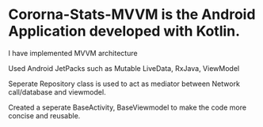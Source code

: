 # Cororna-Stats-MVVM is the Android Application developed with Kotlin.

I have implemented MVVM architecture 

Used Android JetPacks such as Mutable LiveData, RxJava, ViewModel

Seperate Repository class is used to act as mediator between Network call/database and viewmodel.

Created a seperate BaseActivity, BaseViewmodel to make the code more concise and reusable.
